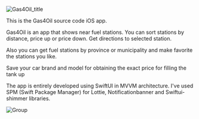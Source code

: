 ![Gas4Oil_title](https://user-images.githubusercontent.com/14097782/164502693-14cea4fe-3734-4867-9fc5-cd1577f9213c.png)



This is the Gas4Oil source code iOS app.

Gas4Oil is an app that shows near fuel stations. You can sort stations by distance, price up or price down. Get directions to selected station.

Also you can get fuel stations by province or municipality and make favorite the stations you like. 

Save your car brand and model for obtaining the exact price for filling the tank up

The app is entirely developed using SwiftUI in MVVM architecture. I've used SPM (Swift Package Manager) for Lottie, Notificationbanner and Swiftui-shimmer libraries.


![Group](https://user-images.githubusercontent.com/14097782/164501962-bc7f0816-1d40-45dd-9d7e-d3f2924a836d.png)
